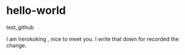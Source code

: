 # hello-world
test_github

I am herokoking , nice to meet you.
I write that down for recorded the change.
